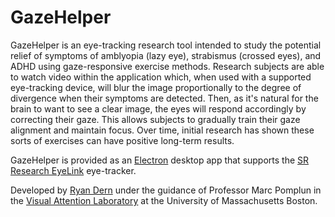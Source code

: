 # GazeHelper

GazeHelper is an eye-tracking research tool intended to study the potential relief of symptoms of amblyopia (lazy eye), strabismus (crossed eyes), and ADHD using gaze-responsive exercise methods. Research subjects are able to watch video within the application which, when used with a supported eye-tracking device, will blur the image proportionally to the degree of divergence when their symptoms are detected. Then, as it's natural for the brain to want to see a clear image, the eyes will respond accordingly by correcting their gaze. This allows subjects to gradually train their gaze alignment and maintain focus. Over time, initial research has shown these sorts of exercises can have positive long-term results.

GazeHelper is provided as an [Electron](https://www.electronjs.org/) desktop app that supports the [SR Research EyeLink](https://www.sr-research.com/) eye-tracker. 

Developed by [Ryan Dern](https://github.com/RMDern) under the guidance of Professor Marc Pomplun in the [Visual Attention Laboratory](https://www.cs.umb.edu/~marc/lab/gallery.html) at the University of Massachusetts Boston.
